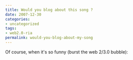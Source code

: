 ```yaml
--- 
title: Would you blog about this song ?
date: 2007-12-30
categories: 
- uncategorized
tags: 
- web2.0-ria
permalink: would-you-blog-about-my-song
---
```

Of course, when it's so funny (burst the web 2/3.0 bubble):<div class="external-media"> <object type="application/x-shockwave-flash" data="http://www.youtube.com/v/I6IQ_FOCE6I&amp;rel=1" height="280" width="340"><param name="movie" value="http://www.youtube.com/v/I6IQ_FOCE6I&amp;rel=1" /><param name="wmode" value="transparent" /></object></div>
